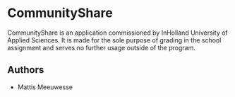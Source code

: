 # CommunityShare

CommunityShare is an application commissioned by InHolland University of Applied Sciences. It is made for the sole purpose of grading in the school assignment and serves no further usage outside of the program.


## Authors

* Mattis Meeuwesse
